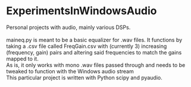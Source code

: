 # ExperimentsInWindowsAudio
Personal projects with audio, mainly various DSPs. <br /><br />
maineq.py is meant to be a basic equalizer for .wav files. It functions by taking a .csv file called FreqGain.csv with (currently 3) increasing (frequency, gain) pairs and altering said frequencies to match the gains mapped to it. <br />
As is, it only works with mono .wav files passed through and needs to be tweaked to function with the Windows audio stream <br />
This particular project is written with Python scipy and pyaudio.
